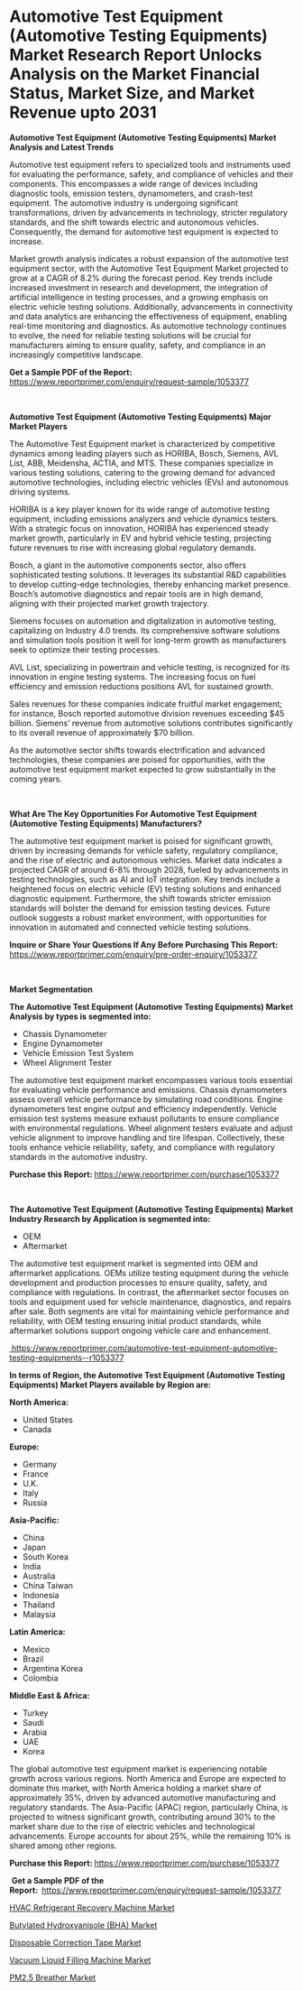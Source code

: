 <p><h1>Automotive Test Equipment (Automotive Testing Equipments) Market Research Report Unlocks Analysis on the Market Financial Status, Market Size, and Market Revenue upto 2031</h1></p><p><strong>Automotive Test Equipment (Automotive Testing Equipments) Market Analysis and Latest Trends</strong></p>
<p><p>Automotive test equipment refers to specialized tools and instruments used for evaluating the performance, safety, and compliance of vehicles and their components. This encompasses a wide range of devices including diagnostic tools, emission testers, dynamometers, and crash-test equipment. The automotive industry is undergoing significant transformations, driven by advancements in technology, stricter regulatory standards, and the shift towards electric and autonomous vehicles. Consequently, the demand for automotive test equipment is expected to increase.</p><p>Market growth analysis indicates a robust expansion of the automotive test equipment sector, with the Automotive Test Equipment Market projected to grow at a CAGR of 8.2% during the forecast period. Key trends include increased investment in research and development, the integration of artificial intelligence in testing processes, and a growing emphasis on electric vehicle testing solutions. Additionally, advancements in connectivity and data analytics are enhancing the effectiveness of equipment, enabling real-time monitoring and diagnostics. As automotive technology continues to evolve, the need for reliable testing solutions will be crucial for manufacturers aiming to ensure quality, safety, and compliance in an increasingly competitive landscape.</p></p>
<p><strong>Get a Sample PDF of the Report:&nbsp;</strong> <a href="https://www.reportprimer.com/enquiry/request-sample/1053377">https://www.reportprimer.com/enquiry/request-sample/1053377</a></p>
<p>&nbsp;</p>
<p><strong>Automotive Test Equipment (Automotive Testing Equipments) Major Market Players</strong></p>
<p><p>The Automotive Test Equipment market is characterized by competitive dynamics among leading players such as HORIBA, Bosch, Siemens, AVL List, ABB, Meidensha, ACTIA, and MTS. These companies specialize in various testing solutions, catering to the growing demand for advanced automotive technologies, including electric vehicles (EVs) and autonomous driving systems.</p><p>HORIBA is a key player known for its wide range of automotive testing equipment, including emissions analyzers and vehicle dynamics testers. With a strategic focus on innovation, HORIBA has experienced steady market growth, particularly in EV and hybrid vehicle testing, projecting future revenues to rise with increasing global regulatory demands.</p><p>Bosch, a giant in the automotive components sector, also offers sophisticated testing solutions. It leverages its substantial R&D capabilities to develop cutting-edge technologies, thereby enhancing market presence. Bosch’s automotive diagnostics and repair tools are in high demand, aligning with their projected market growth trajectory.</p><p>Siemens focuses on automation and digitalization in automotive testing, capitalizing on Industry 4.0 trends. Its comprehensive software solutions and simulation tools position it well for long-term growth as manufacturers seek to optimize their testing processes.</p><p>AVL List, specializing in powertrain and vehicle testing, is recognized for its innovation in engine testing systems. The increasing focus on fuel efficiency and emission reductions positions AVL for sustained growth.</p><p>Sales revenues for these companies indicate fruitful market engagement; for instance, Bosch reported automotive division revenues exceeding $45 billion. Siemens’ revenue from automotive solutions contributes significantly to its overall revenue of approximately $70 billion.</p><p>As the automotive sector shifts towards electrification and advanced technologies, these companies are poised for opportunities, with the automotive test equipment market expected to grow substantially in the coming years.</p></p>
<p>&nbsp;</p>
<p><strong>What Are The Key Opportunities For Automotive Test Equipment (Automotive Testing Equipments) Manufacturers?</strong></p>
<p><p>The automotive test equipment market is poised for significant growth, driven by increasing demands for vehicle safety, regulatory compliance, and the rise of electric and autonomous vehicles. Market data indicates a projected CAGR of around 6-8% through 2028, fueled by advancements in testing technologies, such as AI and IoT integration. Key trends include a heightened focus on electric vehicle (EV) testing solutions and enhanced diagnostic equipment. Furthermore, the shift towards stricter emission standards will bolster the demand for emission testing devices. Future outlook suggests a robust market environment, with opportunities for innovation in automated and connected vehicle testing solutions.</p></p>
<p><strong>Inquire or Share Your Questions If Any Before Purchasing This Report:</strong> <a href="https://www.reportprimer.com/enquiry/pre-order-enquiry/1053377">https://www.reportprimer.com/enquiry/pre-order-enquiry/1053377</a></p>
<p>&nbsp;</p>
<p><strong>Market Segmentation</strong></p>
<p><strong>The Automotive Test Equipment (Automotive Testing Equipments) Market Analysis by types is segmented into:</strong></p>
<p><ul><li>Chassis Dynamometer</li><li>Engine Dynamometer</li><li>Vehicle Emission Test System</li><li>Wheel Alignment Tester</li></ul></p>
<p><p>The automotive test equipment market encompasses various tools essential for evaluating vehicle performance and emissions. Chassis dynamometers assess overall vehicle performance by simulating road conditions. Engine dynamometers test engine output and efficiency independently. Vehicle emission test systems measure exhaust pollutants to ensure compliance with environmental regulations. Wheel alignment testers evaluate and adjust vehicle alignment to improve handling and tire lifespan. Collectively, these tools enhance vehicle reliability, safety, and compliance with regulatory standards in the automotive industry.</p></p>
<p><strong>Purchase this Report:&nbsp;</strong><a href="https://www.reportprimer.com/purchase/1053377">https://www.reportprimer.com/purchase/1053377</a></p>
<p>&nbsp;</p>
<p><strong>The Automotive Test Equipment (Automotive Testing Equipments) Market Industry Research by Application is segmented into:</strong></p>
<p><ul><li>OEM</li><li>Aftermarket</li></ul></p>
<p><p>The automotive test equipment market is segmented into OEM and aftermarket applications. OEMs utilize testing equipment during the vehicle development and production processes to ensure quality, safety, and compliance with regulations. In contrast, the aftermarket sector focuses on tools and equipment used for vehicle maintenance, diagnostics, and repairs after sale. Both segments are vital for maintaining vehicle performance and reliability, with OEM testing ensuring initial product standards, while aftermarket solutions support ongoing vehicle care and enhancement.</p></p>
<p><a href="https://www.reportprimer.com/automotive-test-equipment-automotive-testing-equipments--r1053377">&nbsp;https://www.reportprimer.com/automotive-test-equipment-automotive-testing-equipments--r1053377</a></p>
<p><strong>In terms of Region, the Automotive Test Equipment (Automotive Testing Equipments) Market Players available by Region are:</strong></p>
<p>
    <p> <strong> North America: </strong>
        <ul>
            <li>United States</li>
            <li>Canada</li>
        </ul>
        </p> 
    <p> <strong> Europe: </strong>
        <ul>
            <li>Germany</li>
            <li>France</li>
            <li>U.K.</li>
            <li>Italy</li>
            <li>Russia</li>
        </ul>
        </p> 
    <p> <strong> Asia-Pacific: </strong>
        <ul>
            <li>China</li>
            <li>Japan</li>
            <li>South Korea</li>
            <li>India</li>
            <li>Australia</li>
            <li>China Taiwan</li>
            <li>Indonesia</li>
            <li>Thailand</li>
            <li>Malaysia</li>
        </ul>
        </p> 
    <p> <strong> Latin America: </strong>
        <ul>
            <li>Mexico</li>
            <li>Brazil</li>
            <li>Argentina Korea</li>
            <li>Colombia</li>
        </ul>
        </p> 
    <p> <strong> Middle East & Africa: </strong>
        <ul>
            <li>Turkey</li>
            <li>Saudi</li>
            <li>Arabia</li>
            <li>UAE</li>
            <li>Korea</li>
        </ul>
    </p>
    </p>
<p><p>The global automotive test equipment market is experiencing notable growth across various regions. North America and Europe are expected to dominate this market, with North America holding a market share of approximately 35%, driven by advanced automotive manufacturing and regulatory standards. The Asia-Pacific (APAC) region, particularly China, is projected to witness significant growth, contributing around 30% to the market share due to the rise of electric vehicles and technological advancements. Europe accounts for about 25%, while the remaining 10% is shared among other regions.</p></p>
<p><strong>Purchase this Report: </strong><a href="https://www.reportprimer.com/purchase/1053377">https://www.reportprimer.com/purchase/1053377</a></p>
<p>&nbsp;<strong>Get a Sample PDF of the Report:&nbsp;&nbsp;</strong><a href="https://www.reportprimer.com/enquiry/request-sample/1053377">https://www.reportprimer.com/enquiry/request-sample/1053377</a></p>
<p><strong></strong></p>
<p><p><a href="https://www.linkedin.com/pulse/market-trends-global-hvac-refrigerant-recovery-machine-fld7c?trackingId=dIjPVkk9TPuZ8v9SvD5XvA%3D%3D">HVAC Refrigerant Recovery Machine Market</a></p><p><a href="https://github.com/WayneHopkins413/Market-Research-Report-List-1/blob/main/butylated-hydroxyanisole-bha-market.md">Butylated Hydroxyanisole (BHA) Market</a></p><p><a href="https://issuu.com/reportprime-2/docs/disposable-correction-tape-market-s_a9b90be6ccf793">Disposable Correction Tape Market</a></p><p><a href="https://www.linkedin.com/pulse/future-trends-global-vacuum-liquid-filling-machine-market-l3v4e?trackingId=rxc8wuoTQGuLKizfGXi81g%3D%3D">Vacuum Liquid Filling Machine Market</a></p><p><a href="https://medium.com/@rionkhanvai01_78551/the-role-of-pm2-5-5de12269adb7?postPublishedType=repub">PM2.5 Breather Market</a></p></p>